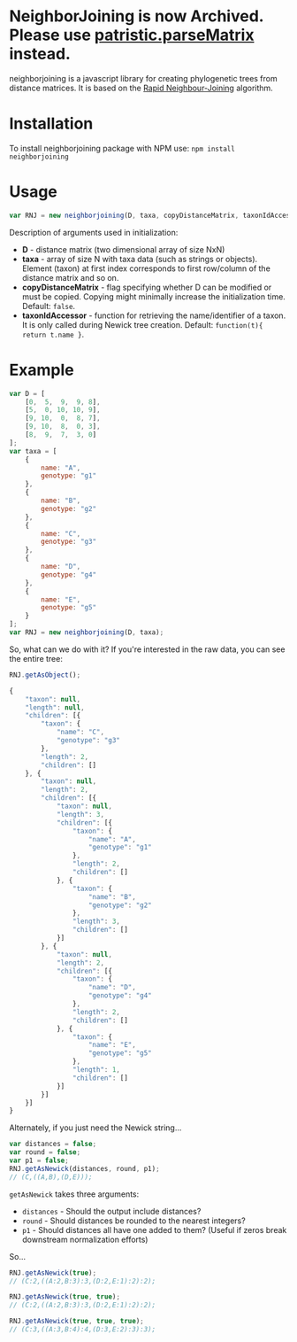# NeighborJoining is now Archived. Please use [patristic.parseMatrix](https://cdcgov.github.io/patristic/) instead.

neighborjoining is a javascript library for creating phylogenetic trees from
distance matrices. It is based on the [Rapid Neighbour-Joining](http://pure.au.dk/ws/files/19821675/rapidNJ.pdf)
algorithm.

# Installation

To install neighborjoining package with NPM use: `npm install neighborjoining`

# Usage

```javascript
var RNJ = new neighborjoining(D, taxa, copyDistanceMatrix, taxonIdAccessor);
```

Description of arguments used in initialization:
* **D** - distance matrix (two dimensional array of size NxN)
* **taxa** - array of size N with taxa data (such as strings or objects). Element (taxon) at first index corresponds to first row/column of the distance matrix and so on.
* **copyDistanceMatrix** - flag specifying whether D can be modified or must be copied. Copying might minimally increase the initialization time. Default: `false`.
* **taxonIdAccessor** - function for retrieving the name/identifier of a taxon. It is only called during Newick tree creation. Default: `function(t){ return t.name }`.

# Example
```javascript
var D = [
    [0,  5,  9,  9, 8],
    [5,  0, 10, 10, 9],
    [9, 10,  0,  8, 7],
    [9, 10,  8,  0, 3],
    [8,  9,  7,  3, 0]
];
var taxa = [
    {
        name: "A",
        genotype: "g1"
    },
    {
        name: "B",
        genotype: "g2"
    },
    {
        name: "C",
        genotype: "g3"
    },
    {
        name: "D",
        genotype: "g4"
    },
    {
        name: "E",
        genotype: "g5"
    }
];
var RNJ = new neighborjoining(D, taxa);
```

So, what can we do with it? If you're interested in the raw data, you can see the entire tree:

```javascript
RNJ.getAsObject();

{
    "taxon": null,
    "length": null,
    "children": [{
        "taxon": {
            "name": "C",
            "genotype": "g3"
        },
        "length": 2,
        "children": []
    }, {
        "taxon": null,
        "length": 2,
        "children": [{
            "taxon": null,
            "length": 3,
            "children": [{
                "taxon": {
                    "name": "A",
                    "genotype": "g1"
                },
                "length": 2,
                "children": []
            }, {
                "taxon": {
                    "name": "B",
                    "genotype": "g2"
                },
                "length": 3,
                "children": []
            }]
        }, {
            "taxon": null,
            "length": 2,
            "children": [{
                "taxon": {
                    "name": "D",
                    "genotype": "g4"
                },
                "length": 2,
                "children": []
            }, {
                "taxon": {
                    "name": "E",
                    "genotype": "g5"
                },
                "length": 1,
                "children": []
            }]
        }]
    }]
}
```

Alternately, if you just need the Newick string...

```javascript
var distances = false;
var round = false;
var p1 = false;
RNJ.getAsNewick(distances, round, p1);
// (C,((A,B),(D,E)));
```

`getAsNewick` takes three arguments:
 - `distances` - Should the output include distances?
 - `round` - Should distances be rounded to the nearest integers?
 - `p1` - Should distances all have one added to them? (Useful if zeros break downstream normalization efforts)

So...

```javascript
RNJ.getAsNewick(true);
// (C:2,((A:2,B:3):3,(D:2,E:1):2):2);

RNJ.getAsNewick(true, true);
// (C:2,((A:2,B:3):3,(D:2,E:1):2):2);

RNJ.getAsNewick(true, true, true);
// (C:3,((A:3,B:4):4,(D:3,E:2):3):3);
```
